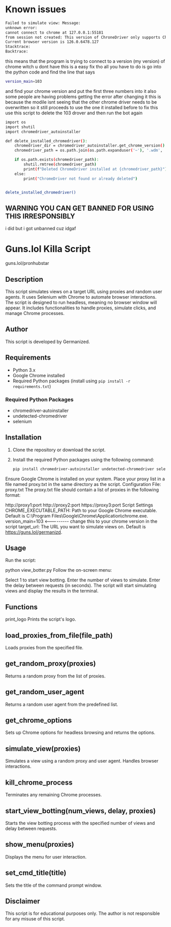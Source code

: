 # Known issues 
```bash
Failed to simulate view: Message:
unknown error:
cannot connect to chrome at 127.0.0.1:55181
from session not created: This version of ChroneDriver only supports Chrome version 103
Current browser version is 126.0.6478.127
Stacktrace:
Backtrace:
```
this means that the program is trying to connect to a version (my version) of chrome witch u dont have
this is a easy fix tho all you have to do is 
go into the python code and find the line that says
```bash
version_main=103
```
and find your chrome version and put the first three numbers into it
also some people are having problems getting the error after changing it this is because the modile isnt seeing that the other
chrome driver needs to be overwritten so it still proceeds to use the one it installed before to fix this use this script
to delete the 103 drover and then run the bot again
```bash
import os
import shutil
import chromedriver_autoinstaller

def delete_installed_chromedriver():
    chromedriver_dir = chromedriver_autoinstaller.get_chrome_version().replace('.', '_')
    chromedriver_path = os.path.join(os.path.expanduser('~'), '.wdm', 'drivers', 'chromedriver', chromedriver_dir)

    if os.path.exists(chromedriver_path):
        shutil.rmtree(chromedriver_path)
        print(f"Deleted ChromeDriver installed at {chromedriver_path}")
    else:
        print("ChromeDriver not found or already deleted")


delete_installed_chromedriver() 
```

## WARNING YOU CAN GET BANNED FOR USING THIS IRRESPONSIBLY
i did but i got unbanned cuz idgaf

# Guns.lol Killa Script
guns.lol/pronhubstar
## Description

This script simulates views on a target URL using proxies and random user agents. It uses Selenium with Chrome to automate browser interactions. The script is designed to run headless, meaning no browser window will appear. It includes functionalities to handle proxies, simulate clicks, and manage Chrome processes.

## Author

This script is developed by Germanized.

## Requirements

- Python 3.x
- Google Chrome installed
- Required Python packages (install using `pip install -r requirements.txt`)

### Required Python Packages

- chromedriver-autoinstaller
- undetected-chromedriver
- selenium

## Installation

1. Clone the repository or download the script.
2. Install the required Python packages using the following command:

   ```bash
   pip install chromedriver-autoinstaller undetected-chromedriver selenium
Ensure Google Chrome is installed on your system.
Place your proxy list in a file named proxy.txt in the same directory as the script.
Configuration
File: proxy.txt
The proxy.txt file should contain a list of proxies in the following format:


http://proxy1:port
http://proxy2:port
https://proxy3:port
Script Settings
CHROME_EXECUTABLE_PATH: Path to your Google Chrome executable. Default is C:\Program Files\Google\Chrome\Application\chrome.exe.
version_main=103 <--------- change this to your chrome version in the script
target_url: The URL you want to simulate views on. Default is https://guns.lol/germanizd.

## Usage
Run the script:


python view_botter.py
Follow the on-screen menu:

Select 1 to start view botting.
Enter the number of views to simulate.
Enter the delay between requests (in seconds).
The script will start simulating views and display the results in the terminal.

## Functions
print_logo
Prints the script's logo.

## load_proxies_from_file(file_path)
Loads proxies from the specified file.

## get_random_proxy(proxies)
Returns a random proxy from the list of proxies.

## get_random_user_agent
Returns a random user agent from the predefined list.

## get_chrome_options
Sets up Chrome options for headless browsing and returns the options.

## simulate_view(proxies)
Simulates a view using a random proxy and user agent. Handles browser interactions.

## kill_chrome_process
Terminates any remaining Chrome processes.

## start_view_botting(num_views, delay, proxies)
Starts the view botting process with the specified number of views and delay between requests.

## show_menu(proxies)
Displays the menu for user interaction.

## set_cmd_title(title)
Sets the title of the command prompt window.

## Disclaimer
This script is for educational purposes only. The author is not responsible for any misuse of this script.
